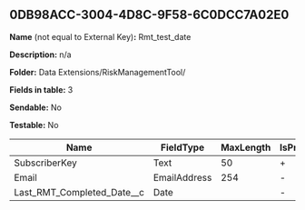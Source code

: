 ## 0DB98ACC-3004-4D8C-9F58-6C0DCC7A02E0

**Name** (not equal to External Key)**:** Rmt_test_date

**Description:** n/a

**Folder:** Data Extensions/RiskManagementTool/

**Fields in table:** 3

**Sendable:** No

**Testable:** No

| Name | FieldType | MaxLength | IsPrimaryKey | IsNullable | DefaultValue |
| --- | --- | --- | --- | --- | --- |
| SubscriberKey | Text | 50 | + | - |  |
| Email | EmailAddress | 254 | - | + |  |
| Last_RMT_Completed_Date__c | Date |  | - | + |  |
